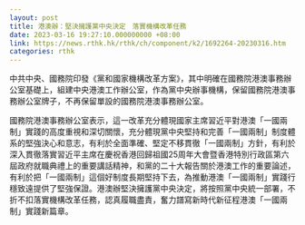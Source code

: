 ```yaml
---
layout: post
title: 港澳辦：堅決擁護黨中央決定　落實機構改革任務
date: 2023-03-16 19:27:10.000000000 +08:00
link: https://news.rthk.hk/rthk/ch/component/k2/1692264-20230316.htm
categories: rthk
---
```


中共中央、國務院印發《黨和國家機構改革方案》，其中明確在國務院港澳事務辦公室基礎上，組建中央港澳工作辦公室，作為黨中央辦事機構，保留國務院港澳事務辦公室牌子，不再保留單設的國務院港澳事務辦公室。

國務院港澳事務辦公室表示，這一改革充分體現國家主席習近平對港澳「一國兩制」實踐的高度重視和深切關懷，充分體現黨中央堅持和完善「一國兩制」制度體系的堅強決心和意志，有利於全面準確、堅定不移貫徹「一國兩制」方針，有利於深入貫徹落實習近平主席在慶祝香港回歸祖國25周年大會暨香港特別行政區第六屆政府就職典禮上的重要講話精神，和黨的二十大報告關於港澳工作的重要論述，有利於把「一國兩制」這個好制度長期堅持下去，為推動港澳「一國兩制」實踐行穩致遠提供了堅強保證。港澳辦堅決擁護黨中央決定，將按照黨中央統一部署，不折不扣落實機構改革任務，認真履職盡責，奮力譜寫新時代新征程港澳「一國兩制」實踐新篇章。
